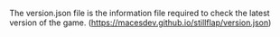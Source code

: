 The version.json file is the information file required to check the latest version of the game. (https://macesdev.github.io/stillflap/version.json)
